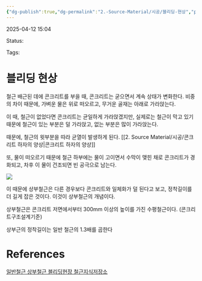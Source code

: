 ```yaml
---
{"dg-publish":true,"dg-permalink":"2.-Source-Material/시공/블리딩-현상","permalink":"/2.-Source-Material/시공/블리딩-현상/"}
---
```



2025-04-12 15:04

Status: 

Tags: 

# 블리딩 현상
철근 배근된 데에 콘크리트를 부을 때, 콘크리트는 굳으면서 계속 상태가 변화한다. 비중의 차이 때문에, 가벼운 물은 위로 떠오르고, 무거운 골재는 아래로 가라앉는다.

이 때, 철근이 없었다면 콘크리트는 균일하게 가라앉겠지만, 실제로는 철근이 막고 있기 때문에 철근이 있는 부분은 덜 가라앉고, 없는 부분은 많이 가라앉는다.

때문에, 철근의 윗부분을 따라 균열이 발생하게 된다. [[2. Source Material/시공/콘크리트 하자의 양상\|콘크리트 하자의 양상]] 

또, 물이 떠오르기 때문에 철근 하부에는 물이 고이면서 수막이 맺힌 채로 콘크리트가 경화되고, 차후 이 물이 건조되면 빈 공극으로 남는다.

![](https://i.imgur.com/sQqobG5.png)

이 때문에 상부철근은 다른 경우보다 콘크리트와 일체화가 덜 된다고 보고, 정착길이를 더 길게 잡은 것이다. 이것이 상부철근의 개념이다.

상부철근은 콘크리트 저면에서부터 300mm 이상의 높이를 가진 수평철근이다. (콘크리트구조설계기준)

상부근의 정착길이는 일반 철근의 1.3배를 곱한다

# References
[일반철근 상부철근 블리딩현장 철근지식저장소](https://next-rebar.tistory.com/m/38) 
